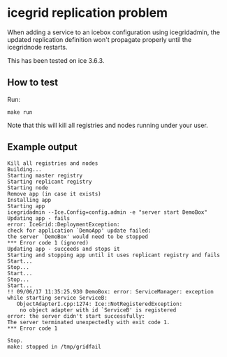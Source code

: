 icegrid replication problem
===========================

When adding a service to an icebox configuration using
icegridadmin, the updated replication definition won't propagate properly
until the icegridnode restarts.

This has been tested on ice 3.6.3.

How to test
-----------

Run:

```
make run
```

Note that this will kill all registries and nodes running
under your user.

Example output
--------------

```
Kill all registries and nodes
Building...
Starting master registry
Starting replicant registry
Starting node
Remove app (in case it exists)
Installing app
Starting app
icegridadmin --Ice.Config=config.admin -e "server start DemoBox"
Updating app - fails
error: IceGrid::DeploymentException:
check for application `DemoApp' update failed:
the server `DemoBox' would need to be stopped
*** Error code 1 (ignored)
Updating app - succeeds and stops it
Starting and stopping app until it uses replicant registry and fails
Start...
Stop...
Start...
Stop...
Start...
!! 09/06/17 11:35:25.930 DemoBox: error: ServiceManager: exception while starting service ServiceB:
   ObjectAdapterI.cpp:1274: Ice::NotRegisteredException:
    no object adapter with id `ServiceB' is registered
error: the server didn't start successfully:
The server terminated unexpectedly with exit code 1.
*** Error code 1

Stop.
make: stopped in /tmp/gridfail
```
